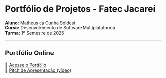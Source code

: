 # Portfólio de Projetos - Fatec Jacareí

**Aluno:** Matheus da Cunha Soldesi  
**Curso:** Desenvolvimento de Software Multiplataforma  
**Turma:** 1º Semestre de 2025  

---

## Portfólio Online  

🔗 [Acesse o Portfólio](https://fatec-jacarei-dsm-portfolio.github.io/ra2581392513015/)  
🎥 [Pitch de Apresentação (vídeo)](#)  
